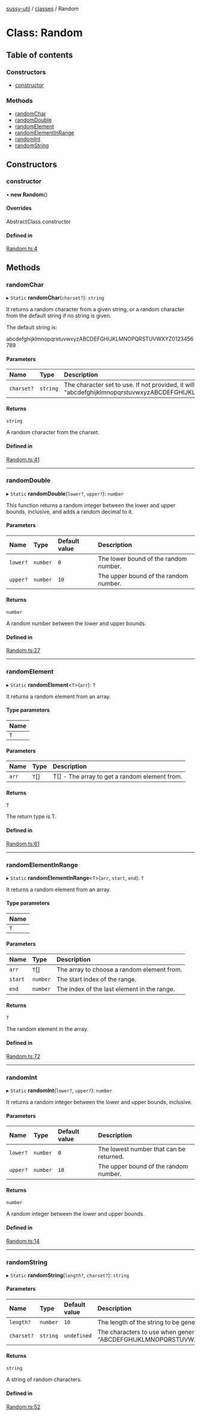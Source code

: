 [sussy-util](../README.md) / [classes](./README.md) / Random

# Class: Random

## Table of contents

### Constructors

- [constructor](Random.md#constructor)

### Methods

- [randomChar](Random.md#randomchar)
- [randomDouble](Random.md#randomdouble)
- [randomElement](Random.md#randomelement)
- [randomElementInRange](Random.md#randomelementinrange)
- [randomInt](Random.md#randomint)
- [randomString](Random.md#randomstring)

## Constructors

### constructor

• **new Random**()

#### Overrides

AbstractClass.constructor

#### Defined in

[Random.ts:4](https://github.com/roteKlaue/SussyUtilMadeByMe/blob/b66779f/src/Classes/Random.ts#L4)

## Methods

### randomChar

▸ `Static` **randomChar**(`charset?`): `string`

It returns a random character from a given string, or a random character from the default string
if no string is given.

The default string is: 

abcdefghijklmnopqrstuvwxyzABCDEFGHIJKLMNOPQRSTUVWXYZ0123456789

#### Parameters

| Name | Type | Description |
| :------ | :------ | :------ |
| `charset?` | `string` | The character set to use. If not provided, it will default to "abcdefghijklmnopqrstuvwxyzABCDEFGHIJKLMNOPQRSTUVWXYZ0123456789" |

#### Returns

`string`

A random character from the charset.

#### Defined in

[Random.ts:41](https://github.com/roteKlaue/SussyUtilMadeByMe/blob/b66779f/src/Classes/Random.ts#L41)

___

### randomDouble

▸ `Static` **randomDouble**(`lower?`, `upper?`): `number`

This function returns a random integer between the lower and upper bounds, inclusive, and adds a
random decimal to it.

#### Parameters

| Name | Type | Default value | Description |
| :------ | :------ | :------ | :------ |
| `lower?` | `number` | `0` | The lower bound of the random number. |
| `upper?` | `number` | `10` | The upper bound of the random number. |

#### Returns

`number`

A random number between the lower and upper bounds.

#### Defined in

[Random.ts:27](https://github.com/roteKlaue/SussyUtilMadeByMe/blob/b66779f/src/Classes/Random.ts#L27)

___

### randomElement

▸ `Static` **randomElement**<`T`\>(`arr`): `T`

It returns a random element from an array.

#### Type parameters

| Name |
| :------ |
| `T` |

#### Parameters

| Name | Type | Description |
| :------ | :------ | :------ |
| `arr` | `T`[] | T[] - The array to get a random element from. |

#### Returns

`T`

The return type is T.

#### Defined in

[Random.ts:61](https://github.com/roteKlaue/SussyUtilMadeByMe/blob/b66779f/src/Classes/Random.ts#L61)

___

### randomElementInRange

▸ `Static` **randomElementInRange**<`T`\>(`arr`, `start`, `end`): `T`

It returns a random element from an array.

#### Type parameters

| Name |
| :------ |
| `T` |

#### Parameters

| Name | Type | Description |
| :------ | :------ | :------ |
| `arr` | `T`[] | The array to choose a random element from. |
| `start` | `number` | The start index of the range. |
| `end` | `number` | The index of the last element in the range. |

#### Returns

`T`

The random element in the array.

#### Defined in

[Random.ts:72](https://github.com/roteKlaue/SussyUtilMadeByMe/blob/b66779f/src/Classes/Random.ts#L72)

___

### randomInt

▸ `Static` **randomInt**(`lower?`, `upper?`): `number`

It returns a random integer between the lower and upper bounds, inclusive.

#### Parameters

| Name | Type | Default value | Description |
| :------ | :------ | :------ | :------ |
| `lower?` | `number` | `0` | The lowest number that can be returned. |
| `upper?` | `number` | `10` | The upper bound of the random number. |

#### Returns

`number`

A random integer between the lower and upper bounds.

#### Defined in

[Random.ts:14](https://github.com/roteKlaue/SussyUtilMadeByMe/blob/b66779f/src/Classes/Random.ts#L14)

___

### randomString

▸ `Static` **randomString**(`length?`, `charset?`): `string`

#### Parameters

| Name | Type | Default value | Description |
| :------ | :------ | :------ | :------ |
| `length?` | `number` | `10` | The length of the string to be generated. |
| `charset?` | `string` | `undefined` | The characters to use when generating the string. Defaults to "ABCDEFGHIJKLMNOPQRSTUVWXYZabcdefghijklmnopqrstuvwxyz0123456789". |

#### Returns

`string`

A string of random characters.

#### Defined in

[Random.ts:52](https://github.com/roteKlaue/SussyUtilMadeByMe/blob/b66779f/src/Classes/Random.ts#L52)
